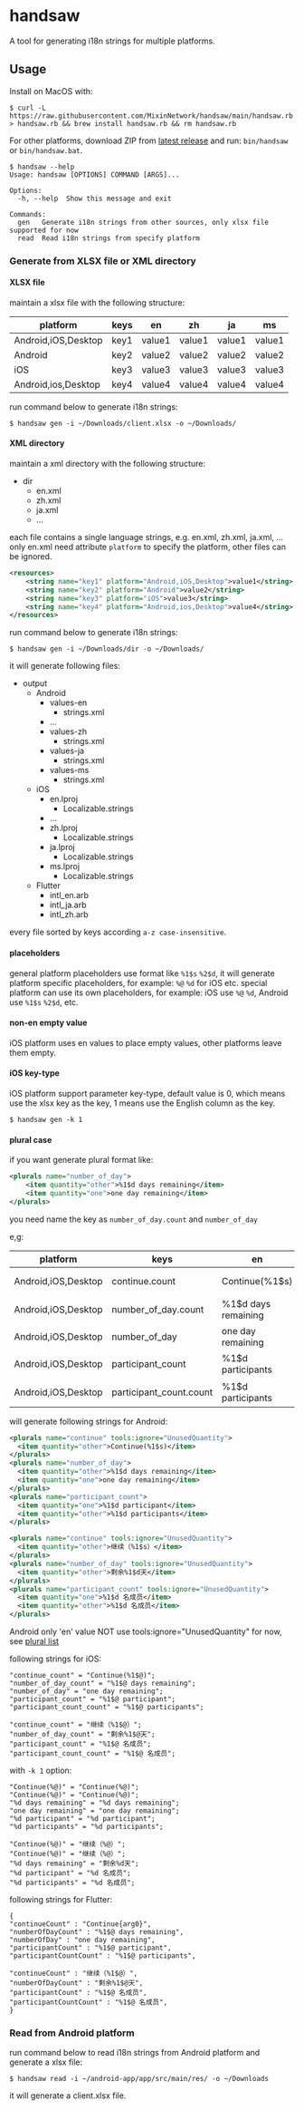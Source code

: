 # handsaw

A tool for generating i18n strings for multiple platforms.

## Usage

Install on MacOS with:
```
$ curl -L  https://raw.githubusercontent.com/MixinNetwork/handsaw/main/handsaw.rb > handsaw.rb && brew install handsaw.rb && rm handsaw.rb
```

For other platforms, download ZIP from [latest release](https://github.com/MixinNetwork/handsaw/releases/latest) and run: `bin/handsaw` or `bin/handsaw.bat`.

```
$ handsaw --help
Usage: handsaw [OPTIONS] COMMAND [ARGS]...

Options:
  -h, --help  Show this message and exit

Commands:
  gen   Generate i18n strings from other sources, only xlsx file supported for now
  read  Read i18n strings from specify platform
```

### Generate from XLSX file or XML directory

#### XLSX file
maintain a xlsx file with the following structure:

|platform|keys|en|zh|ja|ms|
| --- | --- | --- | --- | --- | --- |
|Android,iOS,Desktop|key1|value1|value1|value1|value1|
|Android|key2|value2|value2|value2|value2|
|iOS|key3|value3|value3|value3|value3|
|Android,ios,Desktop|key4|value4|value4|value4|value4|

run command below to generate i18n strings:
```
$ handsaw gen -i ~/Downloads/client.xlsx -o ~/Downloads/
```

#### XML directory

maintain a xml directory with the following structure:
- dir
    - en.xml
    - zh.xml
    - ja.xml
    - ...

each file contains a single language strings, e.g. en.xml, zh.xml, ja.xml, ...
only en.xml need attribute `platform` to specify the platform, other files can be ignored.
```xml
<resources>
    <string name="key1" platform="Android,iOS,Desktop">value1</string>
    <string name="key2" platform="Android">value2</string>
    <string name="key3" platform="iOS">value3</string>
    <string name="key4" platform="Android,ios,Desktop">value4</string>
</resources> 
```
run command below to generate i18n strings:
```
$ handsaw gen -i ~/Downloads/dir -o ~/Downloads/
```


it will generate following files:
- output
    - Android
        - values-en
          - strings.xml
        - ...
        - values-zh
          - strings.xml
        - values-ja
          - strings.xml
        - values-ms
          - strings.xml
    - iOS
      - en.lproj
        - Localizable.strings
      - ...
      - zh.lproj
        - Localizable.strings
      - ja.lproj
        - Localizable.strings
      - ms.lproj
        - Localizable.strings
    - Flutter
      - intl_en.arb
      - intl_ja.arb
      - intl_zh.arb
      
every file sorted by keys according `a-z case-insensitive`.

#### placeholders
general platform placeholders use format like `%1$s` `%2$d`, it will generate platform specific placeholders, for example: `%@` `%d` for iOS etc.
special platform can use its own placeholders, for example: iOS use `%@` `%d`, Android use `%1$s` `%2$d`, etc.

#### non-en empty value
iOS platform uses en values to place empty values, other platforms leave them empty.

#### iOS key-type
iOS platform support parameter key-type, default value is 0, which means use the xlsx key as the key, 1 means use the English column as the key.
```
$ handsaw gen -k 1
```

#### plural case
if you want generate plural format like:
```xml
<plurals name="number_of_day">
    <item quantity="other">%1$d days remaining</item>
    <item quantity="one">one day remaining</item>
</plurals>
```
you need name the key as `number_of_day.count` and `number_of_day`

e,g:

|platform|keys|en|zh|
| --- | --- | --- | --- |
|Android,iOS,Desktop|continue.count|Continue(%1$s)|继续(%1$s)|
|Android,iOS,Desktop|number_of_day.count|%1$d days remaining|%1$d 天剩余|
|Android,iOS,Desktop|number_of_day|one day remaining||
|Android,iOS,Desktop|participant_count|%1$d participants|%1$d 名成员|
|Android,iOS,Desktop|participant_count.count|%1$d participants|%1$d 名成员|

will generate following strings for Android:
```xml
<plurals name="continue" tools:ignore="UnusedQuantity">
  <item quantity="other">Continue(%1$s)</item>
</plurals>
<plurals name="number_of_day">
  <item quantity="other">%1$d days remaining</item>
  <item quantity="one">one day remaining</item>
</plurals>
<plurals name="participant_count">
  <item quantity="one">%1$d participant</item>
  <item quantity="other">%1$d participants</item>
</plurals>

<plurals name="continue" tools:ignore="UnusedQuantity">
  <item quantity="other">继续（%1$s）</item>
</plurals>
<plurals name="number_of_day" tools:ignore="UnusedQuantity">
  <item quantity="other">剩余%1$d天</item>
</plurals>
<plurals name="participant_count" tools:ignore="UnusedQuantity">
  <item quantity="one">%1$d 名成员</item>
  <item quantity="other">%1$d 名成员</item>
</plurals>
```
Android only 'en' value NOT use tools:ignore="UnusedQuantity" for now, see [plural list](https://github.com/MixinNetwork/handsaw/blob/main/src/main/kotlin/one/mixin/handsaw/generate.kt#L18)

following strings for iOS:
```
"continue_count" = "Continue(%1$@)";
"number_of_day_count" = "%1$@ days remaining";
"number_of_day" = "one day remaining";
"participant_count" = "%1$@ participant";
"participant_count_count" = "%1$@ participants";

"continue_count" = "继续（%1$@）";
"number_of_day_count" = "剩余%1$@天";
"participant_count" = "%1$@ 名成员";
"participant_count_count" = "%1$@ 名成员";
```

with `-k 1` option:
```
"Continue(%@)" = "Continue(%@)";
"Continue(%@)" = "Continue(%@)";
"%d days remaining" = "%d days remaining";
"one day remaining" = "one day remaining";
"%d participant" = "%d participant";
"%d participants" = "%d participants";

"Continue(%@)" = "继续（%@）";
"Continue(%@)" = "继续（%@）";
"%d days remaining" = "剩余%d天";
"%d participant" = "%d 名成员";
"%d participants" = "%d 名成员";
```

following strings for Flutter:
```
{
"continueCount" : "Continue{arg0}",
"numberOfDayCount" : "%1$@ days remaining",
"numberOfDay" : "one day remaining",
"participantCount" : "%1$@ participant",
"participantCountCount" : "%1$@ participants",

"continueCount" : "继续（%1$@）",
"numberOfDayCount" : "剩余%1$@天",
"participantCount" : "%1$@ 名成员",
"participantCountCount" : "%1$@ 名成员",
}
```


### Read from Android platform

run command below to read i18n strings from Android platform and generate a xlsx file:
```
$ handsaw read -i ~/android-app/app/src/main/res/ -o ~/Downloads
```
it will generate a client.xlsx file.
